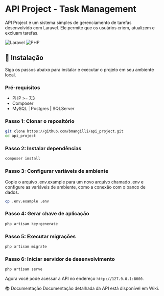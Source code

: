 # API Project - Task Management

API Project é um sistema simples de gerenciamento de tarefas desenvolvido com Laravel. Ele permite que os usuários criem, atualizem e excluam tarefas.

![Laravel](https://img.shields.io/badge/Laravel-v8.x-orange) ![PHP](https://img.shields.io/badge/PHP-%3E=7.3-blue)

## 🚀 Instalação

Siga os passos abaixo para instalar e executar o projeto em seu ambiente local.

### Pré-requisitos

- PHP >= 7.3
- Composer
- MySQL | Postgres | SQLServer

### Passo 1: Clonar o repositório

```bash
git clone https://github.com/bmangilli/api_project.git
cd api_project
```

### Passo 2: Instalar dependências

```bash
composer install
```

### Passo 3: Configurar variáveis de ambiente

Copie o arquivo .env.example para um novo arquivo chamado .env e configure as variáveis de ambiente, como a conexão com o banco de dados.

```bash
cp .env.example .env
```

### Passo 4: Gerar chave de aplicação

```bash
php artisan key:generate
```

### Passo 5: Executar migrações

```bash
php artisan migrate
```

### Passo 6: Iniciar servidor de desenvolvimento

```bash
php artisan serve
```

Agora você pode acessar a API no endereço `http://127.0.0.1:8000`.

📚 Documentação
Documentação detalhada da API está disponível em Wiki.
